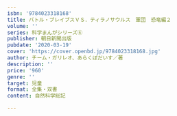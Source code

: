 ```yaml
---
isbn: '9784023318168'
title: バトル・ブレイブスＶＳ．ティラノサウルス　軍団　恐竜編２
volume: ''
series: 科学まんがシリーズ⑥
publisher: 朝日新聞出版
pubdate: '2020-03-19'
cover: 'https://cover.openbd.jp/9784023318168.jpg'
author: チーム・ガリレオ、あらくぼだいす／著
description: ''
price: '960'
genre: ''
target: 児童
format: 全集・双書
content: 自然科学総記

---
```

